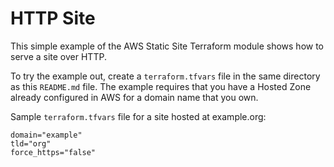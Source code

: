 # HTTP Site

This simple example of the AWS Static Site Terraform module shows how to serve
a site over HTTP.

To try the example out, create a `terraform.tfvars` file in the same directory
as this `README.md` file. The example requires that you have a Hosted Zone
already configured in AWS for a domain name that you own.

Sample `terraform.tfvars` file for a site hosted at example.org:

```
domain="example"
tld="org"
force_https="false"
```
